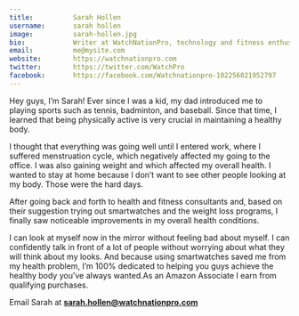 ```yaml
---
title:          Sarah Hollen
username:       sarah hollen
image:          sarah-hollen.jpg
bio:            Writer at WatchNationPro, technology and fitness enthusiast, avid reader.
email:          me@mysite.com
website:        https://watchnationpro.com
twitter:        https://twitter.com/WatchPro
facebook:       https://facebook.com/Watchnationpro-102256021952797
---
```


Hey guys, I’m Sarah! Ever since I was a kid, ​my dad introduced me to playing sports such as tennis, badminton, and baseball. Since that time, I learned that being physically active is very crucial in maintaining a healthy body.

I thought that everything was going well until I entered work, where I suffered menstruation cycle, which negatively affected my going to the office. I was also gaining weight and which affected my overall health. I wanted to stay at home because I don’t want to see other people looking at my body. Those were the hard days.

​After going back and forth to health and fitness consultants and, based on their suggestion trying out smartwatches and the weight loss programs, I finally saw noticeable improvements in my overall health conditions.

​I can look at myself now in the mirror without feeling bad about myself. ​I can confidently talk in front of a lot of people without worrying about what they will think about my looks. And because using smartwatches saved me from my health problem, I’m 100% dedicated to helping you guys achieve the healthy body you’ve always wanted.As an Amazon Associate I earn from qualifying purchases.

Email Sarah at <a href="mailto:sarah.hollen@watchnationpro.com" target="_blank" rel="nofollow"><strong>sarah.hollen@watchnationpro.com</strong></a>
